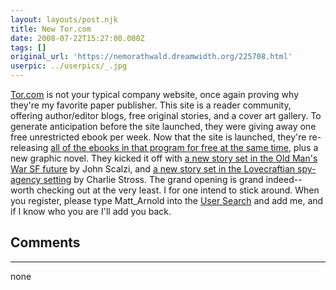 ```yaml
---
layout: layouts/post.njk
title: New Tor.com
date: 2008-07-22T15:27:00.000Z
tags: []
original_url: 'https://nemorathwald.dreamwidth.org/225708.html'
userpic: ../userpics/_.jpg
---
```

[Tor.com](http://tor.com/) is not your typical company website, once again proving why they're my favorite paper publisher. This site is a reader community, offering author/editor blogs, free original stories, and a cover art gallery. To generate anticipation before the site launched, they were giving away one free unrestricted ebook per week. Now that the site is launched, they're re-releasing [all of the ebooks in that program for free at the same time](http://tor.com/index.php?option=com_content&view=blog&id=577), plus a new graphic novel. They kicked it off with [a new story set in the Old Man's War SF future](http://tor.com/index.php?option=com_content&view=story&id=49) by John Scalzi, and [a new story set in the Lovecraftian spy-agency setting](http://tor.com/index.php?option=com_content&view=story&id=61) by Charlie Stross. The grand opening is grand indeed-- worth checking out at the very least. I for one intend to stick around. When you register, please type Matt\_Arnold into the [User Search](http://tor.com/index.php?option=com_comprofiler&task=usersList) and add me, and if I know who you are I'll add you back.

## Comments

---

none
